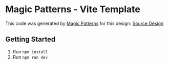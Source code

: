 # Magic Patterns - Vite Template

This code was generated by [Magic Patterns](https://magicpatterns.com) for this design: [Source Design](https://magicpatterns.com/c/ackd7pnwbp86vnfuvdnadb)

## Getting Started

1. Run `npm install`
2. Run `npm run dev`
